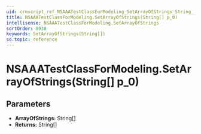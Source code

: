```yaml
---
uid: crmscript_ref_NSAAATestClassForModeling_SetArrayOfStrings_String__p_0
title: NSAAATestClassForModeling.SetArrayOfStrings(String[] p_0)
intellisense: NSAAATestClassForModeling.SetArrayOfStrings
sortOrder: 8938
keywords: SetArrayOfStrings(String[])
so.topic: reference
---
```


# NSAAATestClassForModeling.SetArrayOfStrings(String[] p_0)

## Parameters

* **ArrayOfStrings:** String[]
* **Returns:** String[]

